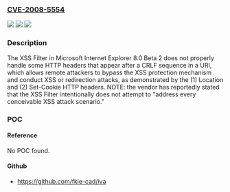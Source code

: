 ### [CVE-2008-5554](https://cve.mitre.org/cgi-bin/cvename.cgi?name=CVE-2008-5554)
![](https://img.shields.io/static/v1?label=Product&message=n%2Fa&color=blue)
![](https://img.shields.io/static/v1?label=Version&message=n%2Fa&color=blue)
![](https://img.shields.io/static/v1?label=Vulnerability&message=n%2Fa&color=brighgreen)

### Description

The XSS Filter in Microsoft Internet Explorer 8.0 Beta 2 does not properly handle some HTTP headers that appear after a CRLF sequence in a URI, which allows remote attackers to bypass the XSS protection mechanism and conduct XSS or redirection attacks, as demonstrated by the (1) Location and (2) Set-Cookie HTTP headers.  NOTE: the vendor has reportedly stated that the XSS Filter intentionally does not attempt to "address every conceivable XSS attack scenario."

### POC

#### Reference
No POC found.

#### Github
- https://github.com/fkie-cad/iva

